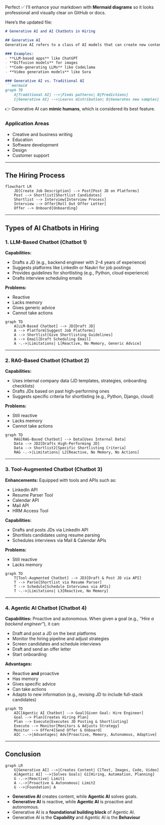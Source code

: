 Perfect ✅ I’ll enhance your markdown with **Mermaid diagrams** so it looks professional and visually clear on GitHub or docs.

Here’s the updated file:

````markdown
# Generative AI and AI Chatbots in Hiring

## Generative AI
Generative AI refers to a class of AI models that can create new content like **text, images, audio, code, or video** that mimics human-created data.  

### Examples:
- **LLM-based apps** like ChatGPT  
- **Diffusion models** for images  
- **Code-generating LLMs** like CodeLlama  
- **Video generation models** like Sora  

### Generative AI vs. Traditional AI
```mermaid
graph TD
    A[Traditional AI] -->|Finds patterns| B[Predictions]
    C[Generative AI] -->|Learns distribution| D[Generates new samples]
````

👉 Generative AI can **mimic humans**, which is considered its best feature.

### Application Areas

* Creative and business writing
* Education
* Software development
* Design
* Customer support

---

## The Hiring Process

```mermaid
flowchart LR
    JD[Create Job Description] --> Post[Post JD on Platforms]
    Post --> Shortlist[Shortlist Candidates]
    Shortlist --> Interview[Interview Process]
    Interview --> Offer[Roll Out Offer Letter]
    Offer --> Onboard[Onboarding]
```

---

## Types of AI Chatbots in Hiring

### 1. LLM-Based Chatbot (Chatbot 1)

**Capabilities:**

* Drafts a JD (e.g., backend engineer with 2–4 years of experience)
* Suggests platforms like LinkedIn or Naukri for job postings
* Provides guidelines for shortlisting (e.g., Python, cloud experience)
* Drafts interview scheduling emails

**Problems:**

* Reactive
* Lacks memory
* Gives generic advice
* Cannot take actions

```mermaid
graph TD
    A[LLM-Based Chatbot] --> JD[Draft JD]
    A --> Platform[Suggest Job Platforms]
    A --> Shortlist[Give Shortlisting Guidelines]
    A --> Email[Draft Scheduling Email]
    A -.->|Limitations| L[Reactive, No Memory, Generic Advice]
```

---

### 2. RAG-Based Chatbot (Chatbot 2)

**Capabilities:**

* Uses internal company data (JD templates, strategies, onboarding checklists)
* Drafts JDs based on past high-performing ones
* Suggests specific criteria for shortlisting (e.g., Python, Django, cloud)

**Problems:**

* Still reactive
* Lacks memory
* Cannot take actions

```mermaid
graph TD
    RAG[RAG-Based Chatbot] --> Data[Uses Internal Data]
    Data --> JD2[Drafts High-Performing JD]
    Data --> Shortlist2[Specific Shortlisting Criteria]
    RAG -.->|Limitations| L2[Reactive, No Memory, No Actions]
```

---

### 3. Tool-Augmented Chatbot (Chatbot 3)

**Enhancements:**
Equipped with tools and APIs such as:

* LinkedIn API
* Resume Parser Tool
* Calendar API
* Mail API
* HRM Access Tool

**Capabilities:**

* Drafts and posts JDs via LinkedIn API
* Shortlists candidates using resume parsing
* Schedules interviews via Mail & Calendar APIs

**Problems:**

* Still reactive
* Lacks memory

```mermaid
graph TD
    T[Tool-Augmented Chatbot] --> JD3[Draft & Post JD via API]
    T --> Parse[Shortlist via Resume Parser]
    T --> Schedule[Schedule Interviews via APIs]
    T -.->|Limitations| L3[Reactive, No Memory]
```

---

### 4. Agentic AI Chatbot (Chatbot 4)

**Capabilities:**
Proactive and autonomous. When given a goal (e.g., *"Hire a backend engineer"*), it can:

* Draft and post a JD on the best platforms
* Monitor the hiring pipeline and adjust strategies
* Screen candidates and schedule interviews
* Draft and send an offer letter
* Start onboarding

**Advantages:**

* Reactive **and** proactive
* Has memory
* Gives specific advice
* Can take actions
* Adapts to new information (e.g., revising JD to include full-stack candidates)

```mermaid
graph TD
    AIC[Agentic AI Chatbot] --> Goal[Given Goal: Hire Engineer]
    Goal --> Plan[Creates Hiring Plan]
    Plan --> Execute[Executes JD Posting & Shortlisting]
    Execute --> Monitor[Monitors & Adjusts Strategy]
    Monitor --> Offer4[Send Offer & Onboard]
    AIC -.->|Advantages| Adv[Proactive, Memory, Autonomous, Adaptive]
```

---

## Conclusion

```mermaid
graph LR
    G[Generative AI] -->|Creates Content| C[Text, Images, Code, Video]
    A[Agentic AI] -->|Solves Goals| G1[Hiring, Automation, Planning]
    G -.->|Reactive| Limit1
    A -.->|Proactive & Autonomous| Limit2
    G -->|Foundation| A
```

* **Generative AI** creates content, while **Agentic AI** solves goals.
* **Generative AI** is reactive, while **Agentic AI** is proactive and autonomous.
* Generative AI is a **foundational building block** of Agentic AI.
* Generative AI is the **Capability** and Agentic AI is the **Behaviour**

